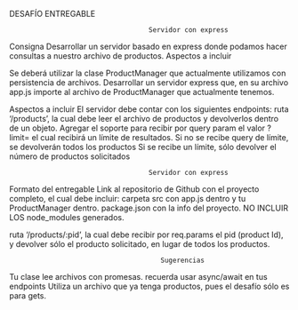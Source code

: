 DESAFÍO ENTREGABLE

                                       Servidor con express

Consigna
Desarrollar un servidor basado en express donde podamos hacer consultas a nuestro archivo de productos.
Aspectos a incluir

Se deberá utilizar la clase ProductManager que actualmente utilizamos con persistencia de archivos. 
Desarrollar un servidor express que, en su archivo app.js importe al archivo de ProductManager que actualmente tenemos.

Aspectos a incluir
El servidor debe contar con los siguientes endpoints:
ruta ‘/products’, la cual debe leer el archivo de productos y devolverlos dentro de un objeto. Agregar el soporte para recibir por query param el valor ?limit= el cual recibirá un límite de resultados.
Si no se recibe query de límite, se devolverán todos los productos
Si se recibe un límite, sólo devolver el número de productos solicitados
 


                                       Servidor con express

Formato del entregable
Link al repositorio de Github con el proyecto completo, el cual debe incluir:
carpeta src con app.js dentro y tu ProductManager dentro.
package.json con la info del proyecto.
NO INCLUIR LOS node_modules generados.

                           
ruta ‘/products/:pid’, la cual debe recibir por req.params el pid (product Id), y devolver sólo el producto solicitado, en lugar de todos los productos.

                                          Sugerencias
Tu clase lee archivos con promesas. recuerda usar async/await en tus endpoints
Utiliza un archivo que ya tenga productos, pues el desafío sólo es para gets. 